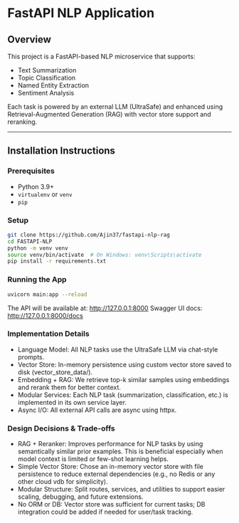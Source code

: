 # FastAPI NLP Application

## Overview

This project is a FastAPI-based NLP microservice that supports:

- Text Summarization  
- Topic Classification  
- Named Entity Extraction  
- Sentiment Analysis  

Each task is powered by an external LLM (UltraSafe) and enhanced using Retrieval-Augmented Generation (RAG) with vector store support and reranking.

---

## Installation Instructions

### Prerequisites

- Python 3.9+
- `virtualenv` or `venv`
- `pip`

### Setup

```bash
git clone https://github.com/Ajin37/fastapi-nlp-rag
cd FASTAPI-NLP
python -m venv venv
source venv/bin/activate  # On Windows: venv\Scripts\activate
pip install -r requirements.txt
```

### Running the App

```bash
uvicorn main:app --reload
```
The API will be available at: http://127.0.0.1:8000
Swagger UI docs: http://127.0.0.1:8000/docs

### Implementation Details
- Language Model: All NLP tasks use the UltraSafe LLM via chat-style prompts.
- Vector Store: In-memory persistence using custom vector store saved to disk (vector_store_data/).
- Embedding + RAG: We retrieve top-k similar samples using embeddings and rerank them for better context.
- Modular Services: Each NLP task (summarization, classification, etc.) is implemented in its own service layer.
- Async I/O: All external API calls are async using httpx.

### Design Decisions & Trade-offs
- RAG + Reranker: Improves performance for NLP tasks by using semantically similar prior examples. This is beneficial especially when model context is limited or few-shot learning helps.
- Simple Vector Store: Chose an in-memory vector store with file persistence to reduce external dependencies (e.g., no Redis or any other cloud vdb for simplicity).
- Modular Structure: Split routes, services, and utilities to support easier scaling, debugging, and future extensions.
- No ORM or DB: Vector store was sufficient for current tasks; DB integration could be added if needed for user/task tracking.